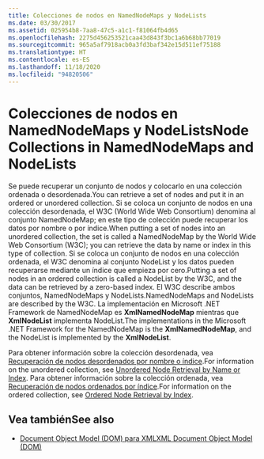 ```yaml
---
title: Colecciones de nodos en NamedNodeMaps y NodeLists
ms.date: 03/30/2017
ms.assetid: 025954b8-7aa8-47c5-a1c1-f81064fb4d65
ms.openlocfilehash: 2275d456253521caa43d843f3bc1a6b68bb77019
ms.sourcegitcommit: 965a5af7918acb0a3fd3baf342e15d511ef75188
ms.translationtype: HT
ms.contentlocale: es-ES
ms.lasthandoff: 11/18/2020
ms.locfileid: "94820506"
---
```

# <a name="node-collections-in-namednodemaps-and-nodelists"></a><span data-ttu-id="6e00f-102">Colecciones de nodos en NamedNodeMaps y NodeLists</span><span class="sxs-lookup"><span data-stu-id="6e00f-102">Node Collections in NamedNodeMaps and NodeLists</span></span>
<span data-ttu-id="6e00f-103">Se puede recuperar un conjunto de nodos y colocarlo en una colección ordenada o desordenada.</span><span class="sxs-lookup"><span data-stu-id="6e00f-103">You can retrieve a set of nodes and put it in an ordered or unordered collection.</span></span> <span data-ttu-id="6e00f-104">Si se coloca un conjunto de nodos en una colección desordenada, el W3C (World Wide Web Consortium) denomina al conjunto NamedNodeMap; en este tipo de colección puede recuperar los datos por nombre o por índice.</span><span class="sxs-lookup"><span data-stu-id="6e00f-104">When putting a set of nodes into an unordered collection, the set is called a NamedNodeMap by the World Wide Web Consortium (W3C); you can retrieve the data by name or index in this type of collection.</span></span> <span data-ttu-id="6e00f-105">Si se coloca un conjunto de nodos en una colección ordenada, el W3C denomina al conjunto NodeList y los datos pueden recuperarse mediante un índice que empieza por cero.</span><span class="sxs-lookup"><span data-stu-id="6e00f-105">Putting a set of nodes in an ordered collection is called a NodeList by the W3C, and the data can be retrieved by a zero-based index.</span></span> <span data-ttu-id="6e00f-106">El W3C describe ambos conjuntos, NamedNodeMaps y NodeLists.</span><span class="sxs-lookup"><span data-stu-id="6e00f-106">NamedNodeMaps and NodeLists are described by the W3C.</span></span> <span data-ttu-id="6e00f-107">La implementación en Microsoft .NET Framework de NamedNodeMap es **XmlNamedNodeMap** mientras que **XmlNodeList** implementa NodeList.</span><span class="sxs-lookup"><span data-stu-id="6e00f-107">The implementations in the Microsoft .NET Framework for the NamedNodeMap is the **XmlNamedNodeMap**, and the NodeList is implemented by the **XmlNodeList**.</span></span>  
  
 <span data-ttu-id="6e00f-108">Para obtener información sobre la colección desordenada, vea [Recuperación de nodos desordenados por nombre o índice](unordered-node-retrieval-by-name-or-index.md).</span><span class="sxs-lookup"><span data-stu-id="6e00f-108">For information on the unordered collection, see [Unordered Node Retrieval by Name or Index](unordered-node-retrieval-by-name-or-index.md).</span></span> <span data-ttu-id="6e00f-109">Para obtener información sobre la colección ordenada, vea [Recuperación de nodos ordenados por índice](ordered-node-retrieval-by-index.md).</span><span class="sxs-lookup"><span data-stu-id="6e00f-109">For information on the ordered collection, see [Ordered Node Retrieval by Index](ordered-node-retrieval-by-index.md).</span></span>  
  
## <a name="see-also"></a><span data-ttu-id="6e00f-110">Vea también</span><span class="sxs-lookup"><span data-stu-id="6e00f-110">See also</span></span>

- [<span data-ttu-id="6e00f-111">Document Object Model (DOM) para XML</span><span class="sxs-lookup"><span data-stu-id="6e00f-111">XML Document Object Model (DOM)</span></span>](xml-document-object-model-dom.md)
